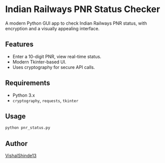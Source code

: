 # Indian Railways PNR Status Checker

A modern Python GUI app to check Indian Railways PNR status, with encryption and a visually appealing interface.

## Features

- Enter a 10-digit PNR, view real-time status.
- Modern Tkinter-based UI.
- Uses cryptography for secure API calls.

## Requirements

- Python 3.x
- `cryptography`, `requests`, `tkinter`

## Usage

```bash
python pnr_status.py
```

## Author

[VishalShinde13](https://github.com/VishalShinde13)
